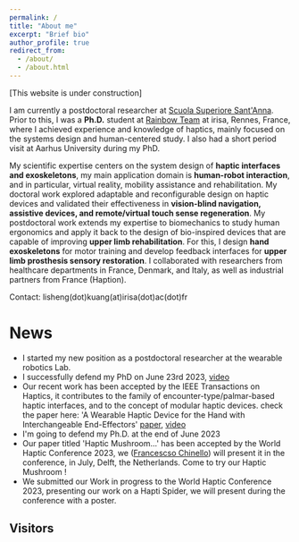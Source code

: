 ```yaml
---
permalink: /
title: "About me"
excerpt: "Brief bio"
author_profile: true
redirect_from:
  - /about/
  - /about.html
---
```

[This website is under construction]

I am currently a postdoctoral researcher at [Scuola Superiore Sant'Anna](https://www.santannapisa.it/en/institute/biorobotics/wearable-robotics-laboratory). Prior to this, I was a **Ph.D.** student at [Rainbow Team](https://team.inria.fr/rainbow/fr/author/lkuang/) at irisa, Rennes, France, where I achieved experience and knowledge of haptics, mainly focused on the systems design and human-centered study. I also had a short period visit at Aarhus University during my PhD. 

My scientific expertise centers on the system design of **haptic interfaces and exoskeletons**, my main application domain is **human-robot interaction**, and in particular, virtual reality, mobility assistance and rehabilitation. My doctoral work explored adaptable and reconfigurable design on haptic devices and validated their effectiveness in **vision-blind navigation, assistive devices, and remote/virtual touch sense regeneration**. My postdoctoral work extends my expertise to biomechanics to study human ergonomics and apply it back to the design of bio-inspired devices that are capable of improving **upper limb rehabilitation**. For this, I design **hand exoskeletons** for motor training and develop feedback interfaces for **upper limb prosthesis sensory restoration**. I collaborated with researchers from healthcare departments in France, Denmark, and Italy, as well as industrial partners from France (Haption). 

Contact: lisheng(dot)kuang(at)irisa(dot)ac(dot)fr

# News
* I started my new position as a postdoctoral researcher at the wearable robotics Lab.
* I successfully defend my PhD on June 23rd 2023, [video](https://youtube.com/live/rkTij_Y27F0)
* Our recent work has been accepted by the IEEE Transactions on Haptics, it contributes to the family of encounter-type/palmar-based haptic interfaces, and to the concept of modular haptic devices. check the paper here: 'A Wearable Haptic Device for the Hand with Interchangeable End-Effectors' [paper](https://ieeexplore.ieee.org/document/10148827), [video](https://www.youtube.com/watch?v=1rs0s9UN2fI)
* I'm going to defend my Ph.D. at the end of June 2023
* Our paper titled 'Haptic Mushroom...' has been accepted by the World Haptic Conference 2023, we ([Francescso Chinello](https://pure.au.dk/portal/en/persons/id(accad1e3-5976-4e97-80aa-660e721126bd).html)) will present it in the conference, in July, Delft, the Netherlands. Come to try our Haptic Mushroom !
* We submitted our Work in progress to the World Haptic Conference 2023, presenting our work on a Hapti Spider, we will present during the conference with a poster.
  
## Visitors
<!--- <div style="display:inline-block;width:300px;"><script type="text/javascript" src="//rf.revolvermaps.com/0/0/7.js?i=5s2tz6kw2w2&amp;m=0&amp;c=ff0000&amp;cr1=ffffff&amp;sx=0" async="async"></script></div> -->
<script type="text/javascript" src="//rf.revolvermaps.com/0/0/6.js?i=58kke8vygs7&amp;m=7&amp;c=e63100&amp;cr1=ffffff&amp;f=arial&amp;l=0&amp;bv=90&amp;lx=-420&amp;ly=420&amp;hi=20&amp;he=7&amp;hc=a8ddff&amp;rs=80" async="async"></script>
<!-- Google tag (gtag.js) 
<script async src="https://www.googletagmanager.com/gtag/js?id=G-H8KEBJGY89"></script>
<script>
  window.dataLayer = window.dataLayer || [];
  function gtag(){dataLayer.push(arguments);}
  gtag('js', new Date());

  gtag('config', 'G-H8KEBJGY89');
</script>
-->
